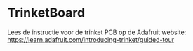# TrinketBoard

Lees de instructie voor de trinket PCB op de Adafruit website:
https://learn.adafruit.com/introducing-trinket/guided-tour
